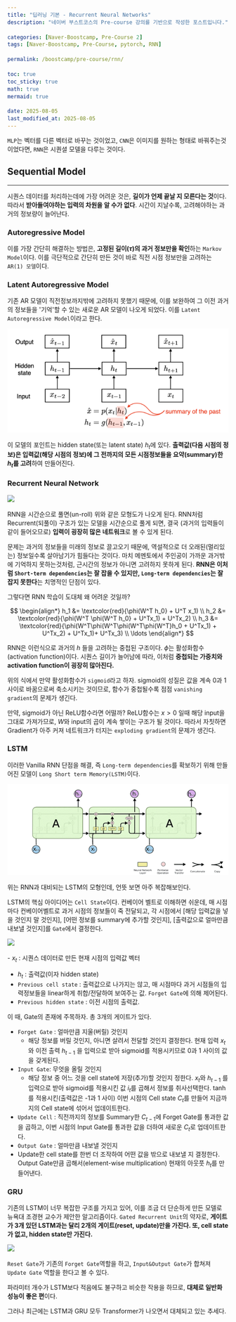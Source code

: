 ```yaml
---
title: "딥러닝 기본 - Recurrent Neural Networks"
description: "네이버 부스트코스의 Pre-course 강의를 기반으로 작성한 포스트입니다."

categories: [Naver-Boostcamp, Pre-Course 2]
tags: [Naver-Boostcamp, Pre-Course, pytorch, RNN]

permalink: /boostcamp/pre-course/rnn/

toc: true
toc_sticky: true
math: true
mermaid: true

date: 2025-08-05
last_modified_at: 2025-08-05
---
```


`MLP`는 벡터를 다른 벡터로 바꾸는 것이었고, `CNN`은 이미지를 원하는 형태로 바꿔주는것이었다면, `RNN`은 시퀀셜 모델을 다루는 것이다.

## Sequential Model
----------

시퀀스 데이터를 처리하는데에 가장 어려운 것은, **길이가 언제 끝날 지 모른다는 것**이다. 따라서 **받아들여야하는 입력의 차원을 알 수가 없다**. 시간이 지날수록, 고려해야하는 과거의 정보량이 늘어난다.

### Autoregressive Model

이를 가장 간단히 해결하는 방법은, **고정된 길이($\tau$)의 과거 정보만을 확인**하는 `Markov Model`이다. 이를 극단적으로 간단히 만든 것이 바로 직전 시점 정보만을 고려하는 `AR(1) 모델`이다.

### Latent Autoregressive Model

기존 AR 모델이 직전정보까지밖에 고려하지 못했기 때문에, 이를 보완하여 그 이전 과거의 정보들을 '기억'할 수 있는 새로운 AR 모델이 나오게 되었다. 이를 `Latent Autoregressive Model`이라고 한다.

<img src="../assets/img/post/naver-boostcamp/Latent_autoregressive_model.png">

이 모델의 포인트는 hidden state(또는 latent state) $h_t$에 있다. **출력값(다음 시점의 정보)은 입력값(해당 시점의 정보)에 그 전까지의 모든 시점정보들을 요약(summary)한 $h_t$를 고려**하여 만들어진다.

### Recurrent Neural Network

<img src="https://blogik.netlify.app/static/34a870b0e60d513e7153b3f27fa66786/2bef9/rnn-unrolled.png">

RNN을 시간순으로 풀면(un-roll) 위와 같은 모형도가 나오게 된다. RNN처럼 Recurrent(되풀이) 구조가 있는 모델을 시간순으로 풀게 되면, 결국 (과거의 입력들이 같이 들어오므로) **입력이 굉장히 많은 네트워크**로 볼 수 있게 된다.

문제는 과거의 정보들을 미래의 정보로 끌고오기 때문에, 역설적으로 더 오래된(멀리있는) 정보일수록 살아남기가 힘들다는 것이다. 마치 메멘토에서 주인공이 가까운 과거밖에 기억하지 못하는것처럼, 근시간의 정보가 아니면 고려하지 못하게 된다. **RNN은 이처럼 `Short-term dependencies`는 잘 잡을 수 있지만, `Long-term dependencies`는 잘 잡지 못한다**는 치명적인 단점이 있다.

그렇다면 RNN 학습이 도대체 왜 어려운 것일까?

$$
\begin{align*}
h_1 &= \textcolor{red}{\phi(W^T h_0} + U^T x_1) \\
h_2 &= \textcolor{red}{\phi(W^T \phi(W^T h_0} + U^Tx_1) + U^Tx_2) \\
h_3 &= \textcolor{red}{\phi(W^T\phi(W^T\phi(W^T\phi(W^T}h_0 + U^Tx_1) + U^Tx_2) + U^Tx_1)+ U^Tx_3) \\
\ldots
\end{align*}
$$

RNN은 이런식으로 과거의 $h$ 들을 고려하는 중첩된 구조이다. $\phi$는 활성화함수(activation function)이다. 시퀀스 길이가 늘어남에 따라, 이처럼 **중첩되는 가중치와 activation function이 굉장히 많아진다.**

위의 식에서 만약 활성화함수가 `sigmoid`라고 하자. sigmoid의 성질은 값을 계속 0과 1사이로 바꿈으로써 축소시키는 것이므로, 함수가 중첩될수록 점점 `vanishing gradient`의 문제가 생긴다.

만약, sigmoid가 아닌 ReLU함수라면 어떨까? ReLU함수는 $x>0$ 일때 해당 input을 그대로 가져가므로, $W$와 input의 곱이 계속 쌓이는 구조가 될 것이다. 따라서 자칫하면 Gradient가 아주 커져 네트워크가 터지는 `exploding gradient`의 문제가 생긴다.

### LSTM

이러한 Vanilla RNN 단점을 해결, 즉 `Long-term dependencies`를 확보하기 위해 만들어진 모델이 `Long Short term Memory(LSTM)`이다.

<img src="../assets/img/post/naver-boostcamp/lstm.png">

위는 RNN과 대비되는 LSTM의 모형인데, 언뜻 보면 아주 복잡해보인다.

LSTM의 핵심 아이디어는 `Cell State`이다. 컨베이어 벨트로 이해하면 쉬운데, 매 시점마다 컨베이어벨트로 과거 시점의 정보들이 죽 전달되고, 각 시점에서 [해당 입력값을 넣을 것인지 말 것인지], [어떤 정보를 summary에 추가할 것인지], [출력값으로 얼마만큼 내보낼 것인지]를 `Gate`에서 결정한다.

<img src="https://chanjun-kim.github.io/assets/img/06_LSTM.png">

​- $x_t$ : 시퀀스 데이터로 만든 현재 시점의 입력값 벡터
- $h_t$ : 출력값(이자 hidden state)
- `Previous cell state` : 출력값으로 나가지는 않고, 매 시점마다 과거 시점들의 입력정보들을 linear하게 취합/전달하여 보여주는 값. `Forget Gate`에 의해 제어된다.
- `Previous hidden state` : 이전 시점의 출력값.

이 때, Gate의 존재에 주목하자. 총 3개의 게이트가 있다.

- `Forget Gate` : 얼마만큼 지울(버릴) 것인지
    - 해당 정보를 버릴 것인지, 아니면 살려서 전달할 것인지 결정한다. 현재 입력 $x_t$ 와 이전 출력 $h_{t−1}$ ​을 입력으로 받아 sigmoid를 적용시키므로 0과 1 사이의 값을 갖게된다.
- `Input Gate`: 무엇을 올릴 것인지
    - 해당 정보 중 어느 것을 cell state에 저장(추가)할 것인지 정한다. $x_t$와 $h_{t-1}$ 를 입력으로 받아 sigmoid를 적용시킨 값 $i_t$를 곱해서 정보를 취사선택한다. tanh를 적용시킨(출력값은 -1과 1 사이) 이번 시점의 Cell state $C_t$를 만들어 지금까지의 Cell state에 섞어서 업데이트한다.
- `Update Cell` : 직전까지의 정보를 Summary한 $C_{t-1}$에 Forget Gate를 통과한 값을 곱하고, 이번 시점의 Input Gate를 통과한 값을 더하여 새로운 $C_t$로 업데이트한다.
- `Output Gate` : 얼마만큼 내보낼 것인지
- Update한 cell state를 한번 더 조작하여 어떤 값을 밖으로 내보낼 지 결정한다. Output Gate만큼 곱해서(element-wise multiplication) 현재의 아웃풋 $h_t$를 만들어낸다.

### GRU

기존의 LSTM이 너무 복잡한 구조를 가지고 있어, 이를 조금 더 단순하게 만든 모델로 뉴욕대 조경현 교수가 제안한 알고리즘이다. `Gated Recurrent Unit`의 약자로, **게이트가 3개 있던 LSTM과는 달리 2개의 게이트(reset, update)만을 가진다. 또, cell state가 없고, hidden state만 가진다.**

<img src="https://blogik.netlify.app/static/f2716bc289734d8b545926b38a224692/2bef9/gru.png">

`Reset Gate`가 기존의 `Forget Gate`역할을 하고, `Input&Output Gate`가 합쳐져 `Update Gate` 역할을 한다고 볼 수 있다.

파라미터 개수가 LSTM보다 적음에도 불구하고 비슷한 작용을 하므로, **대체로 일반화 성능이 좋은 편**이다.

그러나 최근에는 LSTM과 GRU 모두 Transformer가 나오면서 대체되고 있는 추세다.
